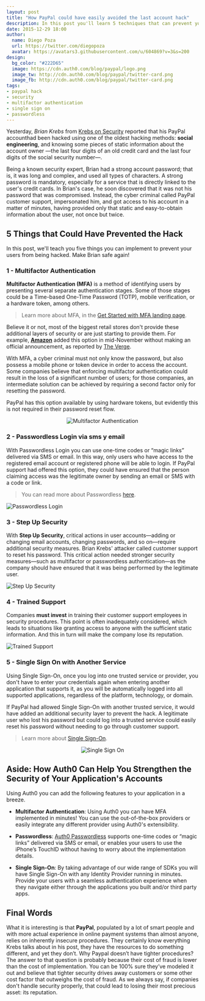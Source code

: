 ```yaml
---
layout: post
title: "How PayPal could have easily avoided the last account hack"
description: In this post you'll learn 5 techniques that can prevent your users' accounts from being hacked and would have made Brian happier
date: 2015-12-29 18:00
author: 
  name: Diego Poza
  url: https://twitter.com/diegopoza
  avatar: https://avatars3.githubusercontent.com/u/604869?v=3&s=200
design: 
  bg_color: "#222D65"
  image: https://cdn.auth0.com/blog/paypal/logo.png
  image_tw: http://cdn.auth0.com/blog/paypal/twitter-card.png
  image_fb: http://cdn.auth0.com/blog/paypal/twitter-card.png
tags: 
- paypal hack
- security
- multifactor authentication
- single sign on
- passwordless
---
```


Yesterday, _Brian Krebs_ from [Krebs on Security](http://krebsonsecurity.com/2015/12/2016-reality-lazy-authentication-still-the-norm/) reported that his PayPal accounthad been hacked using one of the oldest hacking methods: **social engineering**, and knowing some pieces of static information about the account owner —the last four digits of an old credit card and the last four digits of the social security number—.

Being a known security expert, Brian had a strong account password; that is, it was long and complex, and used all types of characters. A strong password is mandatory, especially for a service that is directly linked to the user's credit cards. In Brian's case, he soon discovered that it was not his password that was compromised. Instead, the cyber criminal called PayPal customer support, impersonated him, and got access to his account in a matter of minutes, having provided only that static and easy-to-obtain information about the user, not once but twice.

## 5 Things that Could Have Prevented the Hack

In this post, we'll teach you five things you can implement to prevent your users from being hacked. Make Brian safe again!

### 1 - Multifactor Authentication

**Multifactor Authentication (MFA)** is a method of identifying users by presenting several separate authentication stages. Some of those stages could be a Time-based One-Time Password (TOTP), mobile verification, or a hardware token, among others. 

> Learn more about MFA, in the [Get Started with MFA landing page](https://auth0.com/learn/get-started-with-mfa).

Believe it or not, most of the biggest retail stores don't provide these additional layers of security or are just starting to provide them. For example, [**Amazon**](http://www.amazon.com) added this option in mid-November without making an official announcement, as reported by [The Verge](http://www.theverge.com/2015/11/18/9753888/amazon-two-factor-authentication-2fa).

With MFA, a cyber criminal must not only know the password, but also possess a mobile phone or token device in order to access the account. Some companies believe that enforcing multifactor authentication could result in the loss of a significant number of users; for those companies, an intermediate solution can be achieved by requiring a second factor only for resetting the password.

PayPal has this option available by using hardware tokens, but evidently this is not required in their password reset flow.

<div class="" style="text-align: center;"><img style="margin: 0; max-width: 200px;" src="https://cdn.auth0.com/docs/media/landings/why-is-mfa-necessary/why-is-mfa-necessary.png" alt="Multifactor Authentication" />
</div>

### 2 - Passwordless Login via sms y email
With Passwordless Login you can use one-time codes or “magic links” delivered via SMS or email. In this way, only users who have access to the registered email account or registered phone will be able to login. If PayPal support had offered this option, they could have ensured that the person claiming access was the legitimate owner by sending an email or SMS with a code or link.
​​
> You can read more about Passwordless [here](https://auth0.com/blog/2015/09/30/auth0-passwordless-email-authentication-and-sms-login-without-passwords/).

![Passwordless Login](https://cdn.auth0.com/blog/passwordless/pwdless-locks.png)

### 3 - Step Up Security
With **Step Up Security**, critical actions in user accounts—adding or changing email accounts, changing passwords, and so on—require additional security measures. Brian Krebs' attacker called customer support to reset his password. This critical action needed stronger security measures—such as multifactor or passwordless authentication—as the company should have ensured that it was being performed by the legitimate user. 

![Step Up Security](https://cdn.auth0.com/blog/paypal/step-up-security.png)

### 4 - Trained Support
Companies **must invest** in training their customer support employees in security procedures. This point is often inadequately considered, which leads to situations like granting access to anyone with the sufficient static information. And this in turn will make the company lose its reputation.

![Trained Support](https://cdn.auth0.com/blog/paypal/trained-support.png)

### 5 - Single Sign On with Another Service
Using Single Sign-On, once you log into one trusted service or provider, you don't have to enter your credentials again when entering another application that supports it, as you will be automatically logged into all supported applications, regardless of the platform, technology, or domain.

If PayPal had allowed Single Sign-On with another trusted service, it would have added an additional security layer to prevent the hack. A legitimate user who lost his password but could log into a trusted service could easily reset his password without needing to go through customer support.

> Learn more about [Single Sign-On](https://auth0.com/learn/how-to-implement-single-sign-on).

<div class="" style="text-align: center;"><img style="margin: 0; max-width: 200px;" src="https://cdn.auth0.com/docs/media/landings/login/bg-login.png" alt="Single Sign On" />
</div>

## Aside: How Auth0 Can Help You Strengthen the Security of Your Application's Accounts
Using Auth0 you can add the following features to your application in a breeze.

- **Multifactor Authentication**: Using Auth0 you can have MFA implemented in minutes! You can use the out-of-the-box providers or easily integrate any different provider using Auth0's extensibility.

- **Passwordless**: [Auth0 Passwordless](https://auth0.com/passwordless) supports one-time codes or “magic links” delivered via SMS or email, or enables your users to use the iPhone’s TouchID without having to worry about the implementation details.

- **Single Sign-On**: By taking advantage of our wide range of SDKs you will have Single Sign-On with any Identity Provider running in minutes. Provide your users with a seamless authentication experience when they navigate either through the applications you built and/or third party apps.

## Final Words
What it is interesting is that **PayPal**, populated by a lot of smart people and with more actual experience in online payment systems than almost anyone, relies on inherently insecure procedures. They certainly know everything Krebs talks about in his post, they have the resources to do something different, and yet they don’t. Why Paypal doesn’t have tighter procedures? The answer to that question is probably because their cost of fraud is lower than the cost of implementation. You can be 100% sure they’ve modeled it out and believe that tighter security drives away customers or some other cost factor that outweighs the cost of fraud. As we always say, if companies don't handle security properly, that could lead to losing their most precious asset: its reputation.
